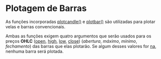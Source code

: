 
# Plotagem de Barras

As funções incorporadas [plotcandle()](https://br.tradingview.com/pine-script-reference/v5/#fun_plotcandle) e [plotbar()](https://br.tradingview.com/pine-script-reference/v5/#fun_plotbar) são utilizadas para plotar velas e barras convencionais.

Ambas as funções exigem quatro argumentos que serão usados para os preços __OHLC__ ([open](https://br.tradingview.com/pine-script-reference/v5/#var_open), [high](https://br.tradingview.com/pine-script-reference/v5/#var_high), [low](https://br.tradingview.com/pine-script-reference/v5/#var_low), [close](https://br.tradingview.com/pine-script-reference/v5/#var_close)) (_abertura_, _máximo_, _mínimo_, _fechamento_) das barras que elas plotarão. Se algum desses valores for [na](https://br.tradingview.com/pine-script-reference/v5/#var_na), nenhuma barra será plotada.


<!-- # Plotando Velas com `plotcandle()`

A assinatura de [plotcandle()](https://br.tradingview.com/pine-script-reference/v5/#fun_plotcandle) é:

```c
plotcandle(open, high, low, close, title, color, wickcolor, editable, show_last, bordercolor, display) → void
```

Este comando plota velas simples, todos em azul, usando os valores habituais de __OHLC__, em um painel separado:

```c
//@version=5
indicator("Single-color candles")
plotcandle(open, high, low, close)
```

![Plotando velas com plotcandle() 01](./imgs/BarPlotting-Plotcandle-1.png)

Para colorir de verde ou vermelho, pode-se usar o seguinte código:

```c
//@version=5
indicator("Example 2")
paletteColor = close >= open ? color.lime : color.red
plotbar(open, high, low, close, color = paletteColor)
```

![Plotando velas com plotcandle() 02](./imgs/BarPlotting-Plotcandle-2.png) -->

